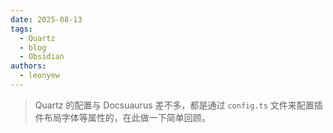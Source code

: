 ```yaml
---
date: 2025-08-13
tags:
  - Quartz
  - blog
  - Obsidian
authors:
  - leonyew
---
```

> Quartz 的配置与 Docsuaurus 差不多，都是通过 `config.ts` 文件来配置插件布局字体等属性的，在此做一下简单回顾。

